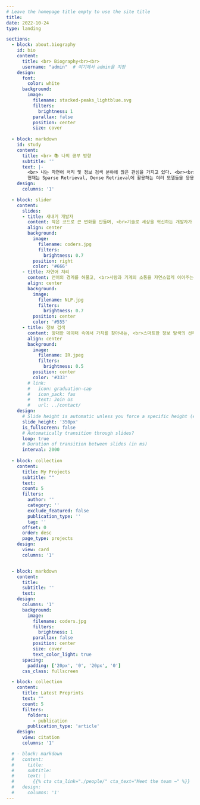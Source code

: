 ```yaml
---
# Leave the homepage title empty to use the site title
title:
date: 2022-10-24
type: landing

sections:
  - block: about.biography
    id: bio
    content:
      title: <br> Biography<br><br>
      username: "admin"  # 여기에서 admin을 지정
    design:
      font:
        color: white
      background:
        image: 
          filename: stacked-peaks_lightblue.svg
          filters:
            brightness: 1
          parallax: false
          position: center
          size: cover
      
  - block: markdown
    id: study
    content:
      title: <br> 📚 나의 공부 방향
      subtitle: ''
      text: |-
        <br> 나는 자연어 처리 및 정보 검색 분야에 많은 관심을 가지고 있다. <br><br> 현재는 BERT 등을 활용해 여러 문장을 비교하는 Task를 중심으로 이를 응용해 상품 검색에서 응용할 수 있는 방향도 살펴보고 있다.
        현재는 Sparse Retrieval, Dense Retrieval에 활용하는 여러 모델들을 응용 및 활용해보려 하고 있다.
    design:
      columns: '1'

  - block: slider
    content:
      slides:
      - title: 새내기 개발자
        content: 작은 코드로 큰 변화를 만들며, <br>기술로 세상을 혁신하는 개발자가 되겠습니다.
        align: center
        background:
          image:
            filename: coders.jpg
            filters:
              brightness: 0.7
          position: right
          color: '#666'
      - title: 자연어 처리
        content: 언어의 경계를 허물고, <br>사람과 기계의 소통을 자연스럽게 이어주는<br>NLP 전문가를 꿈꿉니다.
        align: center
        background:
          image:
            filename: NLP.jpg
            filters:
              brightness: 0.7
          position: center
          color: '#555'
      - title: 정보 검색
        content: 방대한 데이터 속에서 가치를 찾아내는, <br>스마트한 정보 탐색의 선두주자가 되겠습니다.
        align: center
        background:
          image:
            filename: IR.jpeg
            filters:
              brightness: 0.5
          position: center
          color: '#333'
        # link:
        #   icon: graduation-cap
        #   icon_pack: fas
        #   text: Join Us
        #   url: ../contact/
    design:
      # Slide height is automatic unless you force a specific height (e.g. '400px')
      slide_height: '350px'
      is_fullscreen: false
      # Automatically transition through slides?
      loop: true
      # Duration of transition between slides (in ms)
      interval: 2000
  
  - block: collection
    content:
      title: My Projects
      subtitle: ""
      text:
      count: 5
      filters:
        author: ''
        category: ''
        exclude_featured: false
        publication_type: ''
        tag: ''
      offset: 0
      order: desc
      page_type: projects
    design:
      view: card
      columns: '1'


  - block: markdown
    content:
      title:
      subtitle: ''
      text:
    design:
      columns: '1'
      background:
        image: 
          filename: coders.jpg
          filters:
            brightness: 1
          parallax: false
          position: center
          size: cover
          text_color_light: true
      spacing:
        padding: ['20px', '0', '20px', '0']
      css_class: fullscreen

  - block: collection
    content:
      title: Latest Preprints
      text: ""
      count: 5
      filters:
        folders:
          - publication
        publication_type: 'article'
    design:
      view: citation
      columns: '1'

  # - block: markdown
  #   content:
  #     title:
  #     subtitle:
  #     text: |
  #       {{% cta cta_link="./people/" cta_text="Meet the team →" %}}
  #   design:
  #     columns: '1'
---
```

